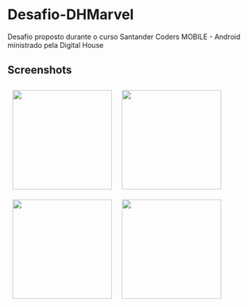# Desafio-DHMarvel

Desafio proposto durante o curso Santander Coders MOBILE - Android ministrado pela Digital House

## Screenshots

<img src="https://i.imgur.com/B8bWdCt.jpg" align="left"
width="200" hspace="10" vspace="10">

<img src="https://i.imgur.com/DoDWwEr.jpg" align="left"
width="200" hspace="10" vspace="10">

<img src="https://i.imgur.com/cnrwvpI.jpg" align="left"
width="200" hspace="10" vspace="10">

<img src="https://i.imgur.com/xTnaPsk.jpg" align="left"
width="200" hspace="10" vspace="10">
